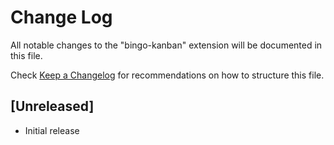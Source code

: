 # Change Log

All notable changes to the "bingo-kanban" extension will be documented in this file.

Check [Keep a Changelog](http://keepachangelog.com/) for recommendations on how to structure this file.

## [Unreleased]

- Initial release